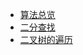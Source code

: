 * [算法总览](/leetcode/)
* [二分查找](/leetcode/BinarySearch "二分查找")
* [二叉树的遍历](/leetcode/BinaryTreeTraversal)